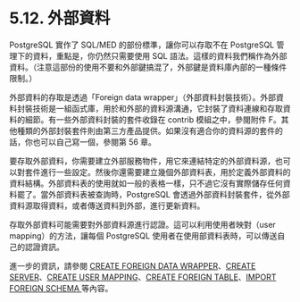 # 5.12. 外部資料

PostgreSQL 實作了 SQL/MED 的部份標準，讓你可以存取不在 PostgreSQL 管理下的資料，重點是，你仍然只需要使用 SQL 語法。這樣的資料我們稱作為外部資料。（注意這部份的使用不要和外部鍵搞混了，外部鍵是資料庫內部的一種條件限制。）

外部資料的存取是透過「Foreign data wrapper」（外部資料封裝技術）。外部資料封裝技術是一組函式庫，用於和外部的資料源溝通，它封裝了資料連線和存取資料的細節。有一些外部資料封裝的套件收錄在 contrib 模組之中，參閱附件 F。其他種類的外部封裝套件則由第三方產品提供。如果沒有適合你的資料源的套件的話，你也可以自己寫一個，參閱第 56 章。

要存取外部資料，你需要建立外部服務物件，用它來連結特定的外部資料源，也可以對套件進行一些設定。然後你還需要建立幾個外部資料表，用於定義外部資料的資料結構。外部資料表的使用就如一般的表格一樣，只不過它沒有實際儲存任何資料罷了。當外部資料表被查詢時，PostgreSQL 會透過外部資料封裝套件，從外部資料源取得資料，或者傳送資料到外部，進行更新資料。

存取外部資料可能需要對外部資料源進行認證。這可以利用使用者映對（user mapping）的方法，讓每個 PostgreSQL 使用者在使用部資料表時，可以傳送自己的認證資訊。

進一步的資訊，請參閱 [CREATE FOREIGN DATA WRAPPER](https://github.com/pgsql-tw/documents/tree/a096b206440e1ac8cdee57e1ae7a74730f0ee146/vi-reference/i-sql-commands/create-foreign-data-wrapper.md)、[CREATE SERVER](https://github.com/pgsql-tw/documents/tree/a096b206440e1ac8cdee57e1ae7a74730f0ee146/vi-reference/i-sql-commands/create-server.md)、[CREATE USER MAPPING](https://github.com/pgsql-tw/documents/tree/a096b206440e1ac8cdee57e1ae7a74730f0ee146/vi-reference/i-sql-commands/create-user-mapping.md)、[CREATE FOREIGN TABLE](https://github.com/pgsql-tw/documents/tree/a096b206440e1ac8cdee57e1ae7a74730f0ee146/vi-reference/i-sql-commands/create-foreign-table.md)、[IMPORT FOREIGN SCHEMA ](https://github.com/pgsql-tw/documents/tree/a096b206440e1ac8cdee57e1ae7a74730f0ee146/vi-reference/i-sql-commands/import-foreign-schema.md)等內容。
